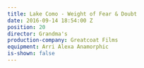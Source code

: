 ```yaml
---
title: Lake Como - Weight of Fear & Doubt
date: 2016-09-14 18:54:00 Z
position: 20
director: Grandma's
production-company: Greatcoat Films
equipment: Arri Alexa Anamorphic
is-shown: false
---
```


